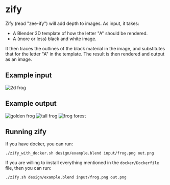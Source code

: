 zify
====

Zify (read "zee-ify") will add depth to images.  As input, it takes:

 * A Blender 3D template of how the letter "A" should be rendered.
 * A (more or less) black and white image.

It then traces the outlines of the black material in the image, and
substitutes that for the letter "A" in the template.  The result
is then rendered and output as an image.

Example input
-------------
![2d frog](https://user-images.githubusercontent.com/118367/51000550-7abc0500-14fb-11e9-8f5a-3c32966068c3.png)

Example output
--------------
![golden frog](https://user-images.githubusercontent.com/118367/51060088-73106500-15bc-11e9-83f7-b5b1a0663429.png)
![tall frog](https://user-images.githubusercontent.com/118367/51000542-74c62400-14fb-11e9-9d0d-2d42b5ac55c2.png)
![frog forest](https://user-images.githubusercontent.com/118367/51010030-6cccab00-1520-11e9-9c6c-067366c9f1b1.png)

Running zify
------------

If you have docker, you can run:

```
./zify_with_docker.sh design/example.blend input/frog.png out.png
```

If you are willing to install everything mentioned in the
`docker/Dockerfile` file, then you can run:

```
./zify.sh design/example.blend input/frog.png out.png
```
